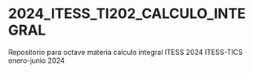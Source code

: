 # 2024_ITESS_TI202_CALCULO_INTEGRAL
Repositorio para octave materia calculo integral ITESS 2024 ITESS-TICS enero-junio 2024
